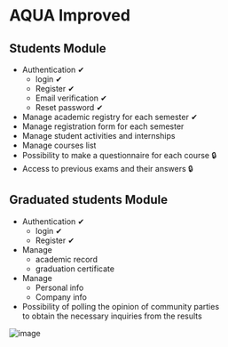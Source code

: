 
# AQUA Improved
## Students Module
- Authentication ✔
    - login ✔
    - Register ✔
    - Email verification ✔
    - Reset password ✔
- Manage academic registry for each semester ✔
- Manage registration form for each semester 
- Manage student activities and internships 
- Manage courses list 
- Possibility to make a questionnaire for each course 🔒
- Access to previous exams and their answers 🔒

## Graduated students Module
- Authentication ✔
    - login ✔
    - Register ✔
- Manage 
    - academic record 
    - graduation certificate
- Manage 
    - Personal info
    - Company info
- Possibility of polling the opinion of community parties
   <br/> to obtain the necessary inquiries from the results


![image](https://user-images.githubusercontent.com/88748494/205982238-8def6062-4198-4876-921f-43e19276f127.png)



